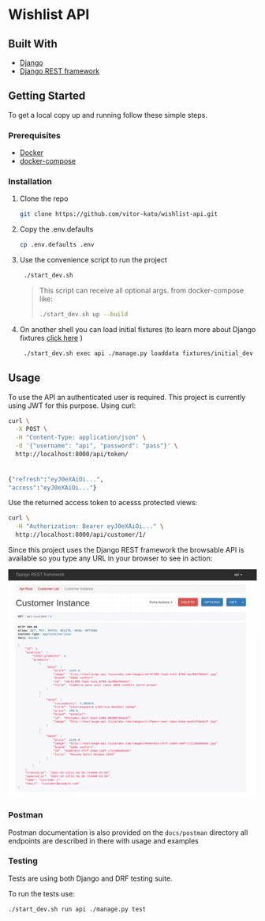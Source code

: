 # Wishlist API

## Built With

- [Django](https://www.djangoproject.com/)
- [Django REST framework](https://www.django-rest-framework.org/#)

## Getting Started

To get a local copy up and running follow these simple steps.

### Prerequisites

- [Docker](https://docs.docker.com/get-docker/)
- [docker-compose](https://docs.docker.com/compose/install/)

### Installation

1. Clone the repo

   ```sh
   git clone https://github.com/vitor-kato/wishlist-api.git
   ```

2. Copy the .env.defaults

   ```sh
   cp .env.defaults .env
   ```

3. Use the convenience script to run the project

   ```sh
    ./start_dev.sh
   ```

   > This script can receive all optional args. from docker-compose like:
   >
   > ```sh
   > ./start_dev.sh up --build
   > ```

4. On another shell you can load initial fixtures (to learn more about Django fixtures [click here](https://docs.djangoproject.com/en/3.1/howto/initial-data/) )

   ```sh
    ./start_dev.sh exec api ./manage.py loaddata fixtures/initial_dev
   ```

## Usage

To use the API an authenticated user is required. This project is currently using JWT for this purpose. Using curl:

```sh
curl \
  -X POST \
  -H "Content-Type: application/json" \
  -d '{"username": "api", "password": "pass"}' \
  http://localhost:8000/api/token/


{"refresh":"eyJ0eXAiOi...",
"access":"eyJ0eXAiOi..."}
```

Use the returned access token to acesss protected views:

```sh
curl \
  -H "Authorization: Bearer eyJ0eXAiOi..." \
  http://localhost:8000/api/customer/1/
```

Since this project uses the Django REST framework the browsable API
is available so you type any URL in your browser to see in action:

![Customer get response](./docs/images/customer_get.png)

### Postman

Postman documentation is also provided on the `docs/postman` directory
all endpoints are described in there with usage and examples

### Testing

Tests are using both Django and DRF testing suite.

To run the tests use:

```sh
./start_dev.sh run api ./manage.py test
```
